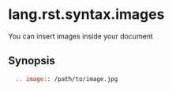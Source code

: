 # lang.rst.syntax.images

You can insert images inside your document

## Synopsis

```rst
  .. image:: /path/to/image.jpg
```
